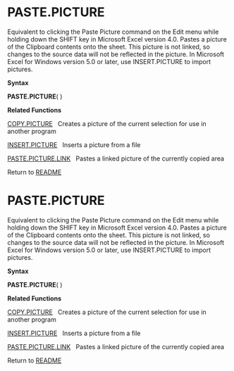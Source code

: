 # PASTE.PICTURE

Equivalent to clicking the Paste Picture command on the Edit menu while
holding down the SHIFT key in Microsoft Excel version 4.0. Pastes a
picture of the Clipboard contents onto the sheet. This picture is not
linked, so changes to the source data will not be reflected in the
picture. In Microsoft Excel for Windows version 5.0 or later, use
INSERT.PICTURE to import pictures.

**Syntax**

**PASTE.PICTURE**( )

**Related Functions**

[COPY.PICTURE](COPY.PICTURE.md)&nbsp;&nbsp;&nbsp;Creates a picture of the current selection
for use in another program

[INSERT.PICTURE](INSERT.PICTURE.md)&nbsp;&nbsp;&nbsp;Inserts a picture from a file

[PASTE.PICTURE.LINK](PASTE.PICTURE.LINK.md)&nbsp;&nbsp;&nbsp;Pastes a linked picture of the
currently copied area



Return to [README](README.md#P)

# PASTE.PICTURE

Equivalent to clicking the Paste Picture command on the Edit menu while
holding down the SHIFT key in Microsoft Excel version 4.0. Pastes a
picture of the Clipboard contents onto the sheet. This picture is not
linked, so changes to the source data will not be reflected in the
picture. In Microsoft Excel for Windows version 5.0 or later, use
INSERT.PICTURE to import pictures.

**Syntax**

**PASTE.PICTURE**( )

**Related Functions**

[COPY.PICTURE](COPY.PICTURE.md)&nbsp;&nbsp;&nbsp;Creates a picture of the current selection
for use in another program

[INSERT.PICTURE](INSERT.PICTURE.md)&nbsp;&nbsp;&nbsp;Inserts a picture from a file

[PASTE.PICTURE.LINK](PASTE.PICTURE.LINK.md)&nbsp;&nbsp;&nbsp;Pastes a linked picture of the
currently copied area



Return to [README](README.md#P)

